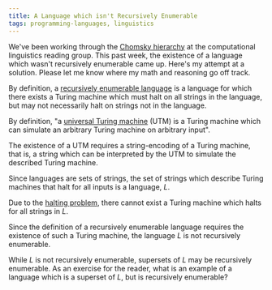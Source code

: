 ```yaml
---
title: A Language which isn't Recursively Enumerable
tags: programming-languages, linguistics
---
```


We've been working through the [Chomsky hierarchy](https://en.wikipedia.org/wiki/Chomsky_hierarchy) at the computational linguistics reading group. This past week, the existence of a language which wasn't recursively enumerable came up. Here's my attempt at a solution. Please let me know where my math and reasoning go off track.


By definition, a [recursively enumerable language](https://en.wikipedia.org/wiki/Recursively_enumerable_language) is a language for which there exists a Turing machine which must halt on all strings in the language, but may not necessarily halt on strings not in the language.

By definition, "a [universal Turing machine](https://en.wikipedia.org/wiki/Universal_Turing_machine) (UTM) is a Turing machine which can simulate an arbitrary Turing machine on arbitrary input".

The existence of a UTM requires a string-encoding of a Turing machine, that is, a string which can be interpreted by the UTM to simulate the described Turing machine.

Since languages are sets of strings, the set of strings which describe Turing machines that halt for all inputs is a language, *L*.

Due to the [halting problem](https://en.wikipedia.org/wiki/Halting_problem), there cannot exist a Turing machine which halts for all strings in *L*.

Since the definition of a recursively enumerable language requires the existence of such a Turing machine, the language *L* is not recursively enumerable.

While *L* is not recursively enumerable, supersets of *L* may be recursively enumerable. As an exercise for the reader, what is an example of a language which is a superset of *L*, but is recursively enumerable?
